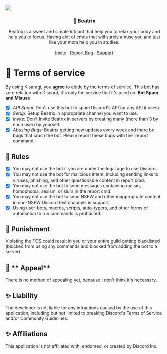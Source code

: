 <img src="https://capsule-render.vercel.app/api?type=waving&color=gradient&height=200&section=header&text=Beatrix&fontSize=80&fontAlignY=35&animation=twinkling&fontColor=gradient" />


<!-- PROJECT LOGO -->
<br />
<p align="center">
  

  <h3 align="center">🌸 Beatrix</h3>

  <p align="center">
 Beatrix is a sweet and simple lofi bot that help you to relax your body and help you to focus. Having alot of cmds that will surely amuse you and just like your mom help you in studies.
    <br />
    <br />
    <a href="https://dsc.gg/beatrıx">Invite</a>
    ·
    <a href="https://discord.gg/a7TmUZWqPb">Report Bug</a>
    ·
    <a href="https://discord.gg/">Support</a>
  </p>
</p>



# 📝 Terms of service

By using Kisaragi, you **agree** to abide by the terms of service. This bot has zero relation with Discord, it's only the service that it's used on.
            **Bot Spam and Misuse**
- [x] _API Spam:_ Don't use this bot to spam Discord's API (or any API it uses).
- [x] _Setup:_ Setup Beatrix in appropriate channel you want to use.
- [x] _Invite:_ Don't Invite Beatrıx in servers by creating many (more than 3 by each user) by yourself.
- [x] _Abusing Bugs:_ Beatrıx getting new updates every week and there be bugs that crash the bot. Please report these bugs with the \`report\` command.
            
## 📝 **Rules**


- [x] You may not use the bot if you are under the legal age to use Discord.
- [x] You may not use the bot for malicious intent, including sending links to viruses, phishing, and other questionable content in report cmd.
- [x] You may not use the bot to send messages containing racism, homophobia, sexism, or slurs in the report cmd.
- [x] You may not use the bot to send NSFW and other inappropriate content in non-NSFW Discord text channels in support.
- [x] Using user-bots, macros, scripts, auto-typers, and other forms of automation to run commands is prohibited.

## 🔺 **Punishment**
            
Violating the TOS could result in you or your entire guild getting blacklisted (blocked from using any commands and blocked from adding the bot to a server).
            
## 🔺 ** Appeal**
            
There is no method of appealing yet, because I don't think it's necessary.
       
## ✨ Liability
The developer is not liable for any infractions caused by the use of this application, including but not limited to breaking Discord's Terms of Service and/or Community Guidelines.

## ✨ Affiliations
This application is not affiliated with, endorsed, or created by Discord Inc.


